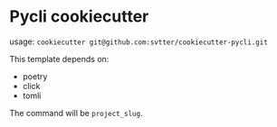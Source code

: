 # Pycli cookiecutter

usage: `cookiecutter git@github.com:svtter/cookiecutter-pycli.git`

This template depends on:

- poetry
- click
- tomli

The command will be `project_slug`.
